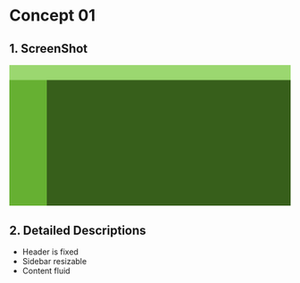 # Concept 01

## 1. ScreenShot

![Capture](capture.png)

## 2. Detailed Descriptions

* Header is fixed
* Sidebar resizable
* Content fluid
